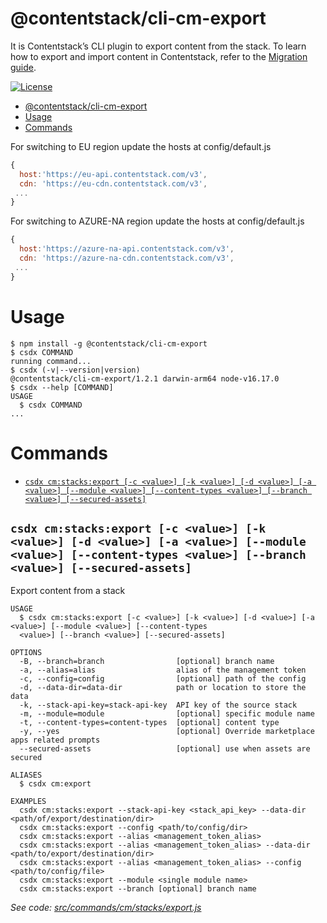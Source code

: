 # @contentstack/cli-cm-export

It is Contentstack’s CLI plugin to export content from the stack. To learn how to export and import content in Contentstack, refer to the [Migration guide](https://www.contentstack.com/docs/developers/cli/migration/).

[![License](https://img.shields.io/npm/l/@contentstack/cli)](https://github.com/contentstack/cli/blob/main/LICENSE)

<!-- toc -->
* [@contentstack/cli-cm-export](#contentstackcli-cm-export)
* [Usage](#usage)
* [Commands](#commands)
<!-- tocstop -->

For switching to EU region update the hosts at config/default.js

```js
{
  host:'https://eu-api.contentstack.com/v3',
  cdn: 'https://eu-cdn.contentstack.com/v3',
 ...
}
```

For switching to AZURE-NA region update the hosts at config/default.js

```js
{
  host:'https://azure-na-api.contentstack.com/v3',
  cdn: 'https://azure-na-cdn.contentstack.com/v3',
 ...
}
```

# Usage

<!-- usage -->
```sh-session
$ npm install -g @contentstack/cli-cm-export
$ csdx COMMAND
running command...
$ csdx (-v|--version|version)
@contentstack/cli-cm-export/1.2.1 darwin-arm64 node-v16.17.0
$ csdx --help [COMMAND]
USAGE
  $ csdx COMMAND
...
```
<!-- usagestop -->

# Commands

<!-- commands -->
* [`csdx cm:stacks:export [-c <value>] [-k <value>] [-d <value>] [-a <value>] [--module <value>] [--content-types <value>] [--branch <value>] [--secured-assets]`](#csdx-cmstacksexport--c-value--k-value--d-value--a-value---module-value---content-types-value---branch-value---secured-assets)

## `csdx cm:stacks:export [-c <value>] [-k <value>] [-d <value>] [-a <value>] [--module <value>] [--content-types <value>] [--branch <value>] [--secured-assets]`

Export content from a stack

```
USAGE
  $ csdx cm:stacks:export [-c <value>] [-k <value>] [-d <value>] [-a <value>] [--module <value>] [--content-types 
  <value>] [--branch <value>] [--secured-assets]

OPTIONS
  -B, --branch=branch                [optional] branch name
  -a, --alias=alias                  alias of the management token
  -c, --config=config                [optional] path of the config
  -d, --data-dir=data-dir            path or location to store the data
  -k, --stack-api-key=stack-api-key  API key of the source stack
  -m, --module=module                [optional] specific module name
  -t, --content-types=content-types  [optional] content type
  -y, --yes                          [optional] Override marketplace apps related prompts
  --secured-assets                   [optional] use when assets are secured

ALIASES
  $ csdx cm:export

EXAMPLES
  csdx cm:stacks:export --stack-api-key <stack_api_key> --data-dir <path/of/export/destination/dir>
  csdx cm:stacks:export --config <path/to/config/dir>
  csdx cm:stacks:export --alias <management_token_alias>
  csdx cm:stacks:export --alias <management_token_alias> --data-dir <path/to/export/destination/dir>
  csdx cm:stacks:export --alias <management_token_alias> --config <path/to/config/file>
  csdx cm:stacks:export --module <single module name>
  csdx cm:stacks:export --branch [optional] branch name
```

_See code: [src/commands/cm/stacks/export.js](https://github.com/contentstack/cli/blob/main/packages/contentstack-export/src/commands/cm/stacks/export.js)_
<!-- commandsstop -->
